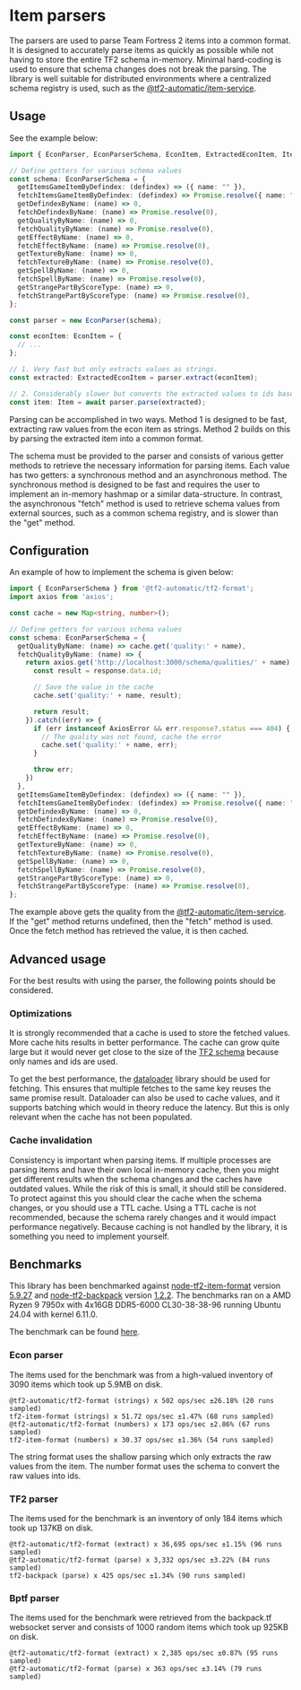 # Item parsers

The parsers are used to parse Team Fortress 2 items into a common format. It is designed to accurately parse items as quickly as possible while not having to store the entire TF2 schema in-memory. Minimal hard-coding is used to ensure that schema changes does not break the parsing. The library is well suitable for distributed environments where a centralized schema registry is used, such as the [@tf2-automatic/item-service](../../../../../apps/item-service/).

## Usage

See the example below:

```ts
import { EconParser, EconParserSchema, EconItem, ExtractedEconItem, Item } from '@tf2-automatic/tf2-format';

// Define getters for various schema values
const schema: EconParserSchema = {
  getItemsGameItemByDefindex: (defindex) => ({ name: "" }),
  fetchItemsGameItemByDefindex: (defindex) => Promise.resolve({ name: "" }),
  getDefindexByName: (name) => 0,
  fetchDefindexByName: (name) => Promise.resolve(0),
  getQualityByName: (name) => 0,
  fetchQualityByName: (name) => Promise.resolve(0),
  getEffectByName: (name) => 0,
  fetchEffectByName: (name) => Promise.resolve(0),
  getTextureByName: (name) => 0,
  fetchTextureByName: (name) => Promise.resolve(0),
  getSpellByName: (name) => 0,
  fetchSpellByName: (name) => Promise.resolve(0),
  getStrangePartByScoreType: (name) => 0,
  fetchStrangePartByScoreType: (name) => Promise.resolve(0),
};

const parser = new EconParser(schema);

const econItem: EconItem = {
  // ...
};

// 1. Very fast but only extracts values as strings.
const extracted: ExtractedEconItem = parser.extract(econItem);

// 2. Considerably slower but converts the extracted values to ids based on the schema.
const item: Item = await parser.parse(extracted);
```

Parsing can be accomplished in two ways. Method 1 is designed to be fast, extracting raw values from the econ item as strings. Method 2 builds on this by parsing the extracted item into a common format.

The schema must be provided to the parser and consists of various getter methods to retrieve the necessary information for parsing items. Each value has two getters: a synchronous method and an asynchronous method. The synchronous method is designed to be fast and requires the user to implement an in-memory hashmap or a similar data-structure. In contrast, the asynchronous "fetch" method is used to retrieve schema values from external sources, such as a common schema registry, and is slower than the "get" method.

## Configuration

An example of how to implement the schema is given below:

```ts
import { EconParserSchema } from '@tf2-automatic/tf2-format';
import axios from 'axios';

const cache = new Map<string, number>();

// Define getters for various schema values
const schema: EconParserSchema = {
  getQualityByName: (name) => cache.get('quality:' + name),
  fetchQualityByName: (name) => {
    return axios.get('http://localhost:3000/schema/qualities/' + name).then((response) => {
      const result = response.data.id;

      // Save the value in the cache
      cache.set('quality:' + name, result);

      return result;
    }).catch((err) => {
      if (err instanceof AxiosError && err.response?.status === 404) {
        // The quality was not found, cache the error
        cache.set('quality:' + name, err);
      }

      throw err;
    })
  },
  getItemsGameItemByDefindex: (defindex) => ({ name: "" }),
  fetchItemsGameItemByDefindex: (defindex) => Promise.resolve({ name: "" }),
  getDefindexByName: (name) => 0,
  fetchDefindexByName: (name) => Promise.resolve(0),
  getEffectByName: (name) => 0,
  fetchEffectByName: (name) => Promise.resolve(0),
  getTextureByName: (name) => 0,
  fetchTextureByName: (name) => Promise.resolve(0),
  getSpellByName: (name) => 0,
  fetchSpellByName: (name) => Promise.resolve(0),
  getStrangePartByScoreType: (name) => 0,
  fetchStrangePartByScoreType: (name) => Promise.resolve(0),
};
```

The example above gets the quality from the [@tf2-automatic/item-service](../../../../../apps/item-service/). If the "get" method returns undefined, then the "fetch" method is used. Once the fetch method has retrieved the value, it is then cached.

## Advanced usage

For the best results with using the parser, the following points should be considered.

### Optimizations

It is strongly recommended that a cache is used to store the fetched values. More cache hits results in better performance. The cache can grow quite large but it would never get close to the size of the [TF2 schema](https://wiki.teamfortress.com/wiki/Item_schema) because only names and ids are used.

To get the best performance, the [dataloader](https://github.com/graphql/dataloader) library should be used for fetching. This ensures that multiple fetches to the same key reuses the same promise result. Dataloader can also be used to cache values, and it supports batching which would in theory reduce the latency. But this is only relevant when the cache has not been populated.

### Cache invalidation

Consistency is important when parsing items. If multiple processes are parsing items and have their own local in-memory cache, then you might get different results when the schema changes and the caches have outdated values. While the risk of this is small, it should still be considered. To protect against this you should clear the cache when the schema changes, or you should use a TTL cache. Using a TTL cache is not recommended, because the schema rarely changes and it would impact performance negatively. Because caching is not handled by the library, it is something you need to implement yourself.

## Benchmarks

This library has been benchmarked against [node-tf2-item-format](https://github.com/danocmx/node-tf2-item-format) version [5.9.27](https://github.com/danocmx/node-tf2-item-format/releases/tag/v5.9.27) and [node-tf2-backpack](https://github.com/ZeusJunior/node-tf2-backpack) version [1.2.2](https://github.com/ZeusJunior/node-tf2-backpack/releases/tag/v1.2.2). The benchmarks ran on a AMD Ryzen 9 7950x with 4x16GB DDR5-6000 CL30-38-38-96 running Ubuntu 24.04 with kernel 6.11.0.

The benchmark can be found [here](../../../../../benchmarks/tf2-format/).

### Econ parser

The items used for the benchmark was from a high-valued inventory of 3090 items which took up 5.9MB on disk.

```
@tf2-automatic/tf2-format (strings) x 502 ops/sec ±26.18% (20 runs sampled)
tf2-item-format (strings) x 51.72 ops/sec ±1.47% (68 runs sampled)
@tf2-automatic/tf2-format (numbers) x 173 ops/sec ±2.86% (67 runs sampled)
tf2-item-format (numbers) x 30.37 ops/sec ±1.36% (54 runs sampled)
```

The string format uses the shallow parsing which only extracts the raw values from the item. The number format uses the schema to convert the raw values into ids.

### TF2 parser

The items used for the benchmark is an inventory of only 184 items which took up 137KB on disk.

```
@tf2-automatic/tf2-format (extract) x 36,695 ops/sec ±1.15% (96 runs sampled)
@tf2-automatic/tf2-format (parse) x 3,332 ops/sec ±3.22% (84 runs sampled)
tf2-backpack (parse) x 425 ops/sec ±1.34% (90 runs sampled)
```

### Bptf parser

The items used for the benchmark were retrieved from the backpack.tf websocket server and consists of 1000 random items which took up 925KB on disk.

```
@tf2-automatic/tf2-format (extract) x 2,385 ops/sec ±0.87% (95 runs sampled)
@tf2-automatic/tf2-format (parse) x 363 ops/sec ±3.14% (79 runs sampled)
```

